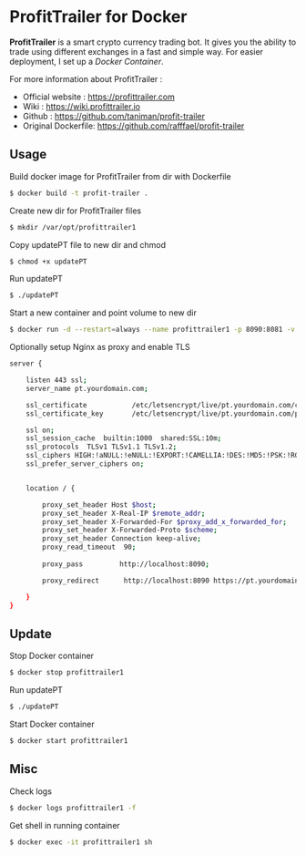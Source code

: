 # ProfitTrailer for Docker

**ProfitTrailer** is a smart crypto currency trading bot. It gives you the ability to trade using different exchanges in a fast and simple way.
For easier deployment, I set up a *Docker Container*.

For more information about ProfitTrailer :

 - Official website : https://profittrailer.com
 - Wiki : https://wiki.profittrailer.io
 - Github : https://github.com/taniman/profit-trailer
 - Original Dockerfile: https://github.com/rafffael/profit-trailer

## Usage

Build docker image for ProfitTrailer from dir with Dockerfile

```bash
$ docker build -t profit-trailer .
```

Create new dir for ProfitTrailer files

```bash
$ mkdir /var/opt/profittrailer1
```

Copy updatePT file to new dir and chmod

```bash
$ chmod +x updatePT
```

Run updatePT

```bash
$ ./updatePT
```

Start a new container and point volume to new dir 

```bash
$ docker run -d --restart=always --name profittrailer1 -p 8090:8081 -v /var/opt/dockerpt1:/app/ProfitTrailer profit-trailer
```

Optionally setup Nginx as proxy and enable TLS

```bash
server {

    listen 443 ssl;
    server_name pt.yourdomain.com;

    ssl_certificate           /etc/letsencrypt/live/pt.yourdomain.com/cert.pem;
    ssl_certificate_key       /etc/letsencrypt/live/pt.yourdomain.com/privkey.pem;

    ssl on;
    ssl_session_cache  builtin:1000  shared:SSL:10m;
    ssl_protocols  TLSv1 TLSv1.1 TLSv1.2;
    ssl_ciphers HIGH:!aNULL:!eNULL:!EXPORT:!CAMELLIA:!DES:!MD5:!PSK:!RC4;
    ssl_prefer_server_ciphers on;


    location / {

        proxy_set_header Host $host;
        proxy_set_header X-Real-IP $remote_addr;
        proxy_set_header X-Forwarded-For $proxy_add_x_forwarded_for;
        proxy_set_header X-Forwarded-Proto $scheme;
        proxy_set_header Connection keep-alive;
        proxy_read_timeout  90;
  
        proxy_pass         http://localhost:8090;

        proxy_redirect      http://localhost:8090 https://pt.yourdomain.com;

    }
}
```

## Update

Stop Docker container

```bash
$ docker stop profittrailer1
```

Run updatePT

```bash
$ ./updatePT
```

Start Docker container

```bash
$ docker start profittrailer1
```

## Misc

Check logs

```bash
$ docker logs profittrailer1 -f
```

Get shell in running container

```bash
$ docker exec -it profittrailer1 sh
```


